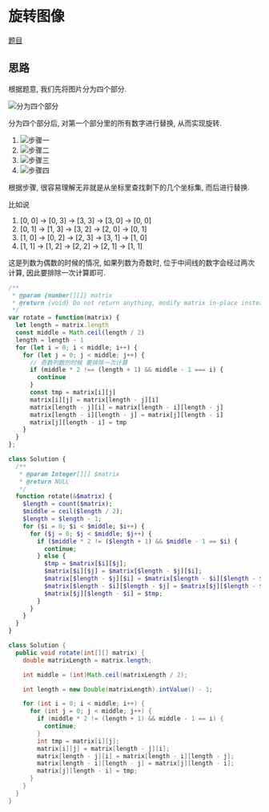 # 旋转图像

[题目](https://leetcode-cn.com/problems/rotate-image/)

## 思路

根据题意, 我们先将图片分为四个部分.

![分为四个部分](https://ww4.sinaimg.cn/large/006tNc79ly1g3vwqham2zj309909awew.jpg)

分为四个部分后, 对第一个部分里的所有数字进行替换, 从而实现旋转.

1. ![步骤一](https://ww4.sinaimg.cn/large/006tNc79ly1g3vwsayorlj309c09b74t.jpg)
2. ![步骤二](https://ww4.sinaimg.cn/large/006tNc79ly1g3vwss9kmoj309609674x.jpg)
3. ![步骤三](https://ww2.sinaimg.cn/large/006tNc79ly1g3vwt0q33hj309809874x.jpg)
4. ![步骤四](https://ww2.sinaimg.cn/large/006tNc79ly1g3vwthirl9j309709dwey.jpg)

根据步骤, 很容易理解无非就是从坐标里查找剩下的几个坐标集, 而后进行替换.

比如说

<!-- [1, 1] -->

1. [0, 0] -> [0, 3] -> [3, 3] -> [3, 0] -> [0, 0]
2. [0, 1] -> [1, 3] -> [3, 2] -> [2, 0] -> [0, 1]
3. [1, 0] -> [0, 2] -> [2, 3] -> [3, 1] -> [1, 0]
4. [1, 1] -> [1, 2] -> [2, 2] -> [2, 1] -> [1, 1]

这是列数为偶数的时候的情况, 如果列数为奇数时, 位于中间线的数字会经过两次计算, 因此要排除一次计算即可.

```javascript
/**
 * @param {number[][]} matrix
 * @return {void} Do not return anything, modify matrix in-place instead.
 */
var rotate = function(matrix) {
  let length = matrix.length
  const middle = Math.ceil(length / 2)
  length = length - 1
  for (let i = 0; i < middle; i++) {
    for (let j = 0; j < middle; j++) {
      // 奇数列数的时候 要排除一次计算
      if (middle * 2 !== (length + 1) && middle - 1 === i) {
        continue
      }
      const tmp = matrix[i][j]
      matrix[i][j] = matrix[length - j][i]
      matrix[length - j][i] = matrix[length - i][length - j]
      matrix[length - i][length - j] = matrix[j][length - i]
      matrix[j][length - i] = tmp
    }
  }
};
```

```php
class Solution {
  /**
   * @param Integer[][] $matrix
   * @return NULL
   */
  function rotate(&$matrix) {
    $length = count($matrix);
    $middle = ceil($length / 2);
    $length = $length - 1;
    for ($i = 0; $i < $middle; $i++) {
      for ($j = 0; $j < $middle; $j++) {
        if ($middle * 2 != ($length + 1) && $middle - 1 == $i) {
          continue;
        } else {
          $tmp = $matrix[$i][$j];
          $matrix[$i][$j] = $matrix[$length - $j][$i];
          $matrix[$length - $j][$i] = $matrix[$length - $i][$length - $j];
          $matrix[$length - $i][$length - $j] = $matrix[$j][$length - $i];
          $matrix[$j][$length - $i] = $tmp;
        }
      }
    }
  }
}
```

```java
class Solution {
  public void rotate(int[][] matrix) {
    double matrixLength = matrix.length;

    int middle = (int)Math.ceil(matrixLength / 2);

    int length = new Double(matrixLength).intValue() - 1;

    for (int i = 0; i < middle; i++) {
      for (int j = 0; j < middle; j++) {
        if (middle * 2 != (length + 1) && middle - 1 == i) {
          continue;
        }
        int tmp = matrix[i][j];
        matrix[i][j] = matrix[length - j][i];
        matrix[length - j][i] = matrix[length - i][length - j];
        matrix[length - i][length - j] = matrix[j][length - i];
        matrix[j][length - i] = tmp;
      }
    }
  }
}
```
